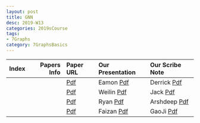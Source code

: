 ```yaml
---
layout: post
title: GNN   
desc: 2019-W13
categories: 2019sCourse
tags:
- 7Graphs
category: 7GraphsBasics
---
```



| Index | Papers Info | Paper URL| Our Presentation |Our Scribe Note |
| -----: | -------------------------------: | :----- | :----- | :----- | 
|  |      | [Pdf]() | Eamon [Pdf]() | Derrick [Pdf]() | 
|  |      | [Pdf]() | Weilin [Pdf]() | Jack [Pdf]() | 
|  |      | [Pdf]() | Ryan [Pdf]() | Arshdeep [Pdf]() | 
|  |      | [Pdf]() | Faizan [Pdf]() | GaoJi [Pdf]() | 
